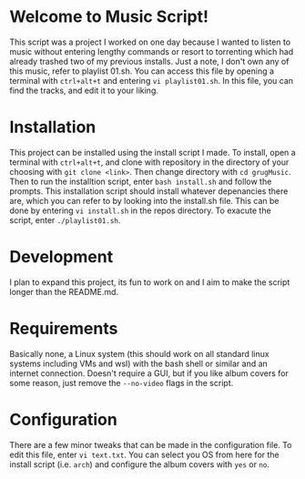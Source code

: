 # Welcome to Music Script!
This script was a project I worked on one day because I wanted to listen to music without entering lengthy commands or resort to torrenting which had already trashed two of my previous installs. Just a note, I don't own any of this music, refer to playlist 01.sh. You can access this file by opening a terminal with `ctrl+alt+t` and entering `vi playlist01.sh`. In this file, you can find the tracks, and edit it to your liking. 

# Installation
This project can be installed using the install script I made. To install, open a terminal with `ctrl+alt+t`, and clone with repository in the directory of your choosing with `git clone <link>`. Then change directory with `cd grugMusic`. Then to run the installtion script, enter `bash install.sh` and follow the prompts. This installation script should install whatever depenancies there are, which you can refer to by looking into the install.sh file. This can be done by entering `vi install.sh` in the repos directory. To exacute the script, enter `./playlist01.sh`.

# Development
I plan to expand this project, its fun to work on and I aim to make the script longer than the README.md.

# Requirements
Basically none, a Linux system (this should work on all standard linux systems including VMs and wsl) with the bash shell or similar and an internet connection. Doesn't require a GUI, but if you like album covers for some reason, just remove the `--no-video` flags in the script.

# Configuration
There are a few minor tweaks that can be made in the configuration file. To edit this file, enter `vi text.txt`. You can select you OS from here for the install script (i.e. `arch`) and configure the album covers with `yes` or `no`.
